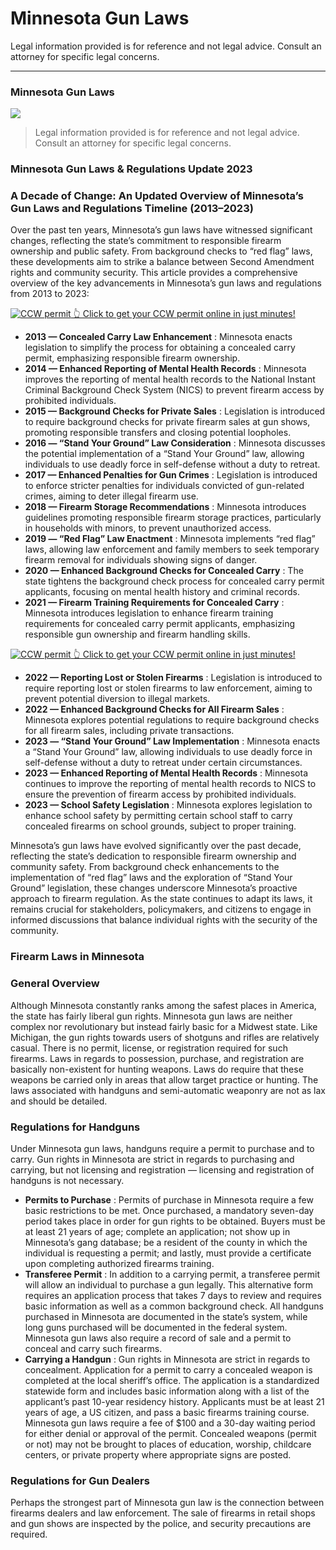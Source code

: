 # Minnesota Gun Laws

Legal information provided is for reference and not legal advice. Consult an attorney for specific legal concerns. 

* * *

### Minnesota Gun Laws

![](https://cdn-images-1.medium.com/max/1200/1*xviaEh0fTCii9bzJQoi78w.png)

> Legal information provided is for reference and not legal advice. Consult an attorney for specific legal concerns.

### Minnesota Gun Laws & Regulations Update 2023

### A Decade of Change: An Updated Overview of Minnesota’s Gun Laws and Regulations Timeline (2013–2023)

Over the past ten years, Minnesota’s gun laws have witnessed significant changes, reflecting the state’s commitment to responsible firearm ownership and public safety. From background checks to “red flag” laws, these developments aim to strike a balance between Second Amendment rights and community security. This article provides a comprehensive overview of the key advancements in Minnesota’s gun laws and regulations from 2013 to 2023:

<a href="https://serp.ly/ccw">
<div>
    <img src="https://cdn-images-1.medium.com/max/1200/1*aCmvRhaa5Xjz4zDZxHzAjg.png" alt="CCW permit">
    👆 Click to get your CCW permit online in just minutes!
</div>
</a>

  * **2013 — Concealed Carry Law Enhancement** : Minnesota enacts legislation to simplify the process for obtaining a concealed carry permit, emphasizing responsible firearm ownership.
  * **2014 — Enhanced Reporting of Mental Health Records** : Minnesota improves the reporting of mental health records to the National Instant Criminal Background Check System (NICS) to prevent firearm access by prohibited individuals.
  * **2015 — Background Checks for Private Sales** : Legislation is introduced to require background checks for private firearm sales at gun shows, promoting responsible transfers and closing potential loopholes.
  * **2016 — “Stand Your Ground” Law Consideration** : Minnesota discusses the potential implementation of a “Stand Your Ground” law, allowing individuals to use deadly force in self-defense without a duty to retreat.
  * **2017 — Enhanced Penalties for Gun Crimes** : Legislation is introduced to enforce stricter penalties for individuals convicted of gun-related crimes, aiming to deter illegal firearm use.
  * **2018 — Firearm Storage Recommendations** : Minnesota introduces guidelines promoting responsible firearm storage practices, particularly in households with minors, to prevent unauthorized access.
  * **2019 — “Red Flag” Law Enactment** : Minnesota implements “red flag” laws, allowing law enforcement and family members to seek temporary firearm removal for individuals showing signs of danger.
  * **2020 — Enhanced Background Checks for Concealed Carry** : The state tightens the background check process for concealed carry permit applicants, focusing on mental health history and criminal records.
  * **2021 — Firearm Training Requirements for Concealed Carry** : Minnesota introduces legislation to enhance firearm training requirements for concealed carry permit applicants, emphasizing responsible gun ownership and firearm handling skills.



<a href="https://serp.ly/ccw">
<div>
    <img src="https://cdn-images-1.medium.com/max/1200/1*TMCVgNoKp2NAtvLSAMkaJg.png" alt="CCW permit">
    👆 Click to get your CCW permit online in just minutes!
</div>
</a>


  * **2022 — Reporting Lost or Stolen Firearms** : Legislation is introduced to require reporting lost or stolen firearms to law enforcement, aiming to prevent potential diversion to illegal markets.
  * **2022 — Enhanced Background Checks for All Firearm Sales** : Minnesota explores potential regulations to require background checks for all firearm sales, including private transactions.
  * **2023 — “Stand Your Ground” Law Implementation** : Minnesota enacts a “Stand Your Ground” law, allowing individuals to use deadly force in self-defense without a duty to retreat under certain circumstances.
  * **2023 — Enhanced Reporting of Mental Health Records** : Minnesota continues to improve the reporting of mental health records to NICS to ensure the prevention of firearm access by prohibited individuals.
  * **2023 — School Safety Legislation** : Minnesota explores legislation to enhance school safety by permitting certain school staff to carry concealed firearms on school grounds, subject to proper training.



Minnesota’s gun laws have evolved significantly over the past decade, reflecting the state’s dedication to responsible firearm ownership and community safety. From background check enhancements to the implementation of “red flag” laws and the exploration of “Stand Your Ground” legislation, these changes underscore Minnesota’s proactive approach to firearm regulation. As the state continues to adapt its laws, it remains crucial for stakeholders, policymakers, and citizens to engage in informed discussions that balance individual rights with the security of the community.

### Firearm Laws in Minnesota

### General Overview

Although Minnesota constantly ranks among the safest places in America, the state has fairly liberal gun rights. Minnesota gun laws are neither complex nor revolutionary but instead fairly basic for a Midwest state. Like Michigan, the gun rights towards users of shotguns and rifles are relatively casual. There is no permit, license, or registration required for such firearms. Laws in regards to possession, purchase, and registration are basically non-existent for hunting weapons. Laws do require that these weapons be carried only in areas that allow target practice or hunting. The laws associated with handguns and semi-automatic weaponry are not as lax and should be detailed.



### Regulations for Handguns

Under Minnesota gun laws, handguns require a permit to purchase and to carry. Gun rights in Minnesota are strict in regards to purchasing and carrying, but not licensing and registration — licensing and registration of handguns is not necessary.

  * **Permits to Purchase** : Permits of purchase in Minnesota require a few basic restrictions to be met. Once purchased, a mandatory seven-day period takes place in order for gun rights to be obtained. Buyers must be at least 21 years of age; complete an application; not show up in Minnesota’s gang database; be a resident of the county in which the individual is requesting a permit; and lastly, must provide a certificate upon completing authorized firearms training.
  * **Transferee Permit** : In addition to a carrying permit, a transferee permit will allow an individual to purchase a gun legally. This alternative form requires an application process that takes 7 days to review and requires basic information as well as a common background check. All handguns purchased in Minnesota are documented in the state’s system, while long guns purchased will be documented in the federal system. Minnesota gun laws also require a record of sale and a permit to conceal and carry such firearms.
  * **Carrying a Handgun** : Gun rights in Minnesota are strict in regards to concealment. Application for a permit to carry a concealed weapon is completed at the local sheriff’s office. The application is a standardized statewide form and includes basic information along with a list of the applicant’s past 10-year residency history. Applicants must be at least 21 years of age, a US citizen, and pass a basic firearms training course. Minnesota gun laws require a fee of $100 and a 30-day waiting period for either denial or approval of the permit. Concealed weapons (permit or not) may not be brought to places of education, worship, childcare centers, or private property where appropriate signs are posted.



### Regulations for Gun Dealers

Perhaps the strongest part of Minnesota gun law is the connection between firearms dealers and law enforcement. The sale of firearms in retail shops and gun shows are inspected by the police, and security precautions are required.

